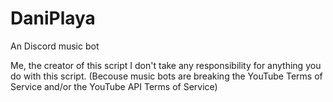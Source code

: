 # DaniPlaya
An Discord music bot

Me, the creator of this script I don't take any responsibility for anything you do with this script. (Becouse music bots are breaking the YouTube Terms of Service and/or the YouTube API Terms of Service)
